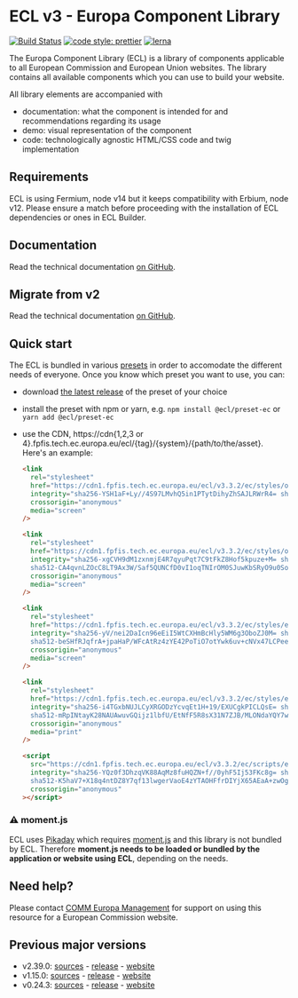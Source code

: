 # ECL v3 - Europa Component Library

[![Build Status](https://drone.fpfis.eu/api/badges/ec-europa/europa-component-library/status.svg)](https://drone.fpfis.eu/ec-europa/europa-component-library)
[![code style: prettier](https://img.shields.io/badge/code_style-prettier-ff69b4.svg?style=flat-square)](https://github.com/prettier/prettier)
[![lerna](https://img.shields.io/badge/maintained%20with-lerna-cc00ff.svg)](https://lernajs.io/)

The Europa Component Library (ECL) is a library of components applicable to all European Commission and European Union websites. The library contains all available components which you can use to build your website.

All library elements are accompanied with

- documentation: what the component is intended for and recommendations regarding its usage
- demo: visual representation of the component
- code: technologically agnostic HTML/CSS code and twig implementation

## Requirements

ECL is using Fermium, node v14 but it keeps compatibility with Erbium, node v12. Please ensure a match before proceeding with the installation of ECL dependencies or ones in ECL Builder.

## Documentation

Read the technical documentation [on GitHub](docs/README.md).

## Migrate from v2

Read the technical documentation [on GitHub](docs/Migrating-v3.md).

## Quick start

The ECL is bundled in various [presets](docs/presets.md) in order to accomodate the different needs of everyone. Once you know which preset you want to use, you can:

- download [the latest release](https://github.com/ec-europa/europa-component-library/releases/latest) of the preset of your choice
- install the preset with npm or yarn, e.g. `npm install @ecl/preset-ec` or `yarn add @ecl/preset-ec`
- use the CDN, https://cdn{1,2,3 or 4}.fpfis.tech.ec.europa.eu/ecl/{tag}/{system}/{path/to/the/asset}. Here's an example:

  ```html
  <link
    rel="stylesheet"
    href="https://cdn1.fpfis.tech.ec.europa.eu/ecl/v3.3.2/ec/styles/optional/ecl-ec-default.css"
    integrity="sha256-YSH1aF+Ly//4S97LMvhQ5in1PTytDihyZhSAJLRWrR4= sha384-JJ7QS0zfURjZZUM4+wSUJM60a+QbS8Fe25tEsydagpYF/wgtkuE3kP/FJJFjapKv sha512-gykhFBP919zWDXgAbhUluOmAWLLWSGblFX+PGzQ66Cl9o4mu4DqtMDjIQz/QtnZoxZ9/hELvzDNoXYiKFf0HsQ=="
    crossorigin="anonymous"
    media="screen"
  />
  ```

  ```html
  <link
    rel="stylesheet"
    href="https://cdn1.fpfis.tech.ec.europa.eu/ecl/v3.3.2/ec/styles/optional/ecl-reset.css"
    integrity="sha256-xgCVH9dM1zxnmjE4R7qyuPqt7C9tFkZ8Hof5kpuze+M= sha384-PrurX5OvropR7qlXiw3hcfo0fXkhy2iVUpRWsqp1tYPO3jgg3K28dJOqJP1epXWS
    sha512-CA4qvnLZOcC8LT9Ax3W/Saf5QUNCfD0vI1oqTNIrOM0SJuwKbSRyO9u0SoYYCm456iPbYcn00QezOD4eVb2ddA=="
    crossorigin="anonymous"
    media="screen"
  />
  ```

  ```html
  <link
    rel="stylesheet"
    href="https://cdn1.fpfis.tech.ec.europa.eu/ecl/v3.3.2/ec/styles/ecl-ec.css"
    integrity="sha256-yV/nei2DaIcn96eEiI5WtCXHmBcHly5WM6g3OboZJ0M= sha384-1cPdv3al7CpFza2frxJHEtqgw9CJIsFBI+HihtuCSXcxBKkoTGsFAu/cbRn907sK
    sha512-beSHfRJqfrA+jpaHaP/WFcAtRz4zYE42PoTiO7otYwk6uv+cNVx47LCPeebkuuuicVfyi6bqKfqwrnFxwVPryQ=="
    crossorigin="anonymous"
    media="screen"
  />
  ```

  ```html
  <link
    rel="stylesheet"
    href="https://cdn1.fpfis.tech.ec.europa.eu/ecl/v3.3.2/ec/styles/ecl-ec-print.css"
    integrity="sha256-i4TGxbNUJLCyXRGODzYcvqEt1H+19/EXUCgkPICLQsE= sha384-GwToMQW4RocYZ/v+iYsU3cBii4r/kwte/axyJ+brwMU28fmEYs9Hsr6jxvzsIesi
    sha512-mRpINtayK28NAUAwuvGQijz1lbfU/EtNfF5R8sX31N7ZJB/MLONdaYQY7w3/7aHsFWoO5UvEkK4BrOd9kau6Tw=="
    crossorigin="anonymous"
    media="print"
  />
  ```

  ```html
  <script
    src="https://cdn1.fpfis.tech.ec.europa.eu/ecl/v3.3.2/ec/scripts/ecl-ec.js"
    integrity="sha256-YQz0f3DhzqVK88AqMz8fuHQZN+f//0yhF5Ij53FKc8g= sha384-E+43Io8qhqrwM44Xx+IbKPpxviu2YNaF5eybp9+wRRWwZo0Gj5Qhpj2iyGW7H8lg
    sha512-K5haV7+X18q4ntDZ8Y7qf13lwgerVaoE4zYTAOHFfrDIYjX65AEaA+zwOgtkzcEddalmUuH3IaDKyMGn62VB4g=="
    crossorigin="anonymous"
  ></script>
  ```

### :warning: moment.js

ECL uses [Pikaday](https://github.com/Pikaday/Pikaday) which requires [moment.js](https://momentjs.com/) and this library is not bundled by ECL.
Therefore **moment.js needs to be loaded or bundled by the application or website using ECL**, depending on the needs.

## Need help?

Please contact [COMM Europa Management](mailto:Europamanagement@ec.europa.eu) for support on using this resource for a European Commission website.

## Previous major versions

- v2.39.0: [sources](https://github.com/ec-europa/europa-component-library/tree/v2) - [release](https://github.com/ec-europa/europa-component-library/releases/tag/v2.39.0) - [website](https://ec.europa.eu/component-library/v2.39.0/)
- v1.15.0: [sources](https://github.com/ec-europa/europa-component-library/tree/v1) - [release](https://github.com/ec-europa/europa-component-library/releases/tag/v1.15.0) - [website](https://ec.europa.eu/component-library/v1.15.0/)
- v0.24.3: [sources](https://github.com/ec-europa/europa-component-library/tree/v0) - [release](https://github.com/ec-europa/europa-component-library/releases/tag/v0.24.3) - [website](https://ec.europa.eu/component-library/v0.24.3/)
